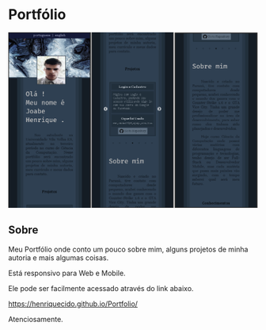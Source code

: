 # Portfólio

![Github image](https://github.com/henriquecido/Portfolio/blob/master/image/portfolioreadmee.PNG)

## Sobre

Meu Portfólio onde conto um pouco sobre mim, alguns projetos de minha autoria e mais algumas coisas.

Está responsivo para Web e Mobile.

Ele pode ser facilmente acessado através do link abaixo.

https://henriquecido.github.io/Portfolio/

Atenciosamente.
